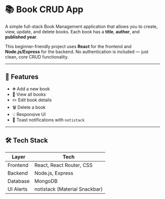# 📚 Book CRUD App

A simple full-stack Book Management application that allows you to create, view, update, and delete books. Each book has a **title**, **author**, and **published year**.

This beginner-friendly project uses **React** for the frontend and **Node.js/Express** for the backend. No authentication is included — just clean, core CRUD functionality.

---

## 🚀 Features

- ➕ Add a new book
- 📖 View all books
- ✏️ Edit book details
- 🗑️ Delete a book
- 💡 Responsive UI
- 🔔 Toast notifications with `notistack`

---

## 🛠 Tech Stack

| Layer      | Tech                          |
|------------|-------------------------------|
| Frontend   | React, React Router, CSS      |
| Backend    | Node.js, Express              |
| Database   | MongoDB                       |
| UI Alerts  | notistack (Material Snackbar) |



